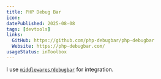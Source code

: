 ```yaml
---
title: PHP Debug Bar
icon:
datePublished: 2025-08-08
tags: [devtools]
links:
  GitHub: https://github.com/php-debugbar/php-debugbar
  Website: https://php-debugbar.com/
usageStatus: inToolbox
---
```


I use [`middlewares/debugbar`](https://github.com/middlewares/debugbar) for
integration.
